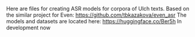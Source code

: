 Here are files for creating ASR models for corpora of Ulch texts. Based on the similar project for Even: https://github.com/tbkazakova/even_asr
The models and datasets are located here: https://huggingface.co/Ber5h
In development now
